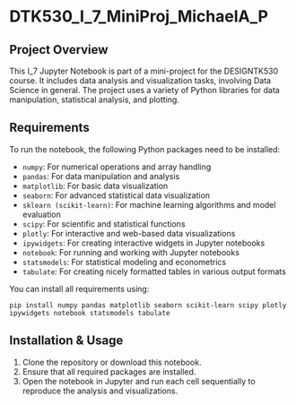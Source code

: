 # DTK530_I_7_MiniProj_MichaelA_P

## Project Overview
This I_7 Jupyter Notebook is part of a mini-project for the DESIGNTK530 course. It includes data analysis and visualization tasks, involving Data Science in general. The project uses a variety of Python libraries for data manipulation, statistical analysis, and plotting.

## Requirements

To run the notebook, the following Python packages need to be installed:

- `numpy`: For numerical operations and array handling
- `pandas`: For data manipulation and analysis
- `matplotlib`: For basic data visualization
- `seaborn`: For advanced statistical data visualization
- `sklearn (scikit-learn)`: For machine learning algorithms and model evaluation
- `scipy`: For scientific and statistical functions
- `plotly`: For interactive and web-based data visualizations
- `ipywidgets`: For creating interactive widgets in Jupyter notebooks
- `notebook`: For running and working with Jupyter notebooks
- `statsmodels`: For statistical modeling and econometrics
- `tabulate`: For creating nicely formatted tables in various output formats

You can install all requirements using:

`pip install numpy pandas matplotlib seaborn scikit-learn scipy plotly ipywidgets notebook statsmodels tabulate`

## Installation & Usage
1. Clone the repository or download this notebook.
2. Ensure that all required packages are installed.
3. Open the notebook in Jupyter and run each cell sequentially to reproduce the analysis and visualizations.
